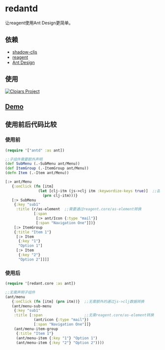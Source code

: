 # redantd
让reagent使用Ant Design更简单。

## 依赖
* [shadow-cljs](http://shadow-cljs.org/)
* [reagent](https://github.com/reagent-project/reagent)
* [Ant Design](https://ant.design/index-cn)

## 使用
[![Clojars Project](https://img.shields.io/clojars/v/redantd.svg)](https://clojars.org/redantd)

## [Demo](https://github.com/ZZGit/redantd-demo)

## 使用前后代码比较

### 使用前
```cljs
(require '["antd" :as ant])

;;子组件需要额外声明
(def SubMenu (.-SubMenu ant/Menu))
(def ItemGroup (.-ItemGroup ant/Menu))
(defn Item (.-Item ant/Menu))

[:> ant/Menu
   {:onClick (fn [itm]
               (let [clj-itm (js->clj itm :keywordize-keys true)]  ;;函数参数需要通过js->clj数据转换
                 (prn clj-itm)))}
   [:> SubMenu
    {:key "sub1"
     :title (r/as-element  ;;需要通过reagent.core/as-element转换
             [:span
              [:> ant/Icon {:type "mail"}]
              [:span "Navigation One"]])}
    [:> ItemGroup
    {:title "Item 1"}
     [:> Item
      {:key "1"}
      "Option 1"]
     [:> Item
      {:key "2"}
      "Option 2"]]]]
```
### 使用后
```cljs
(require '[redant.core :as ant])

;;无需声明子组件
(ant/menu
   {:onClick (fn [itm] (prn itm))}  ;;无需额外的通过js->clj数据转换
   (ant/menu-sub-menu
    {:key "sub1"
    :title [:span                   ;;无需reagent.core/as-element转换
             (ant/icon {:type "mail"})
             [:span "Navigation One"]]}
    (ant/menu-item-group
     {:title "Item 1"}
     (ant/menu-item {:key "1"} "Option 1")
     (ant/menu-item {:key "2"} "Option 2"))))
```

